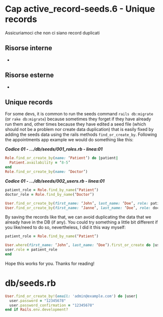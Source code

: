 # <a name="top"></a> Cap active_record-seeds.6 - Unique records

Assicuriamoci che non ci siano record duplicati



## Risorse interne

- []()



## Risorse esterne

- []()



## Unique records
For some devs, it is common to run the seeds command `rails db:migrate` (or `rake db:migrate`) because sometimes they forget if they have already run them and, other times because they have edited a seed file (which should not be a problem nor create data duplication) that is easily fixed by adding the seeds data using the rails methods `find_or_create_by`. Following the appointments app example we would do something like this:

***Codice 01 - .../db/seeds/001_roles.rb - linea:01***

```ruby
Role.find_or_create_by(name: ‘Patient’) do |patient|
  Patient.availability = ‘8-5’
end
Role.find_or_create_by(name: ‘Doctor’)
```

***Codice 01 - .../db/seeds/002_users.rb - linea:01***

```ruby
patient_role = Role.find_by_name(‘Patient’)
doctor_role = Role.find_by_name(‘Doctor’)

User.find_or_create_by(first_name: ‘John’, last_name: ‘Doe’, role: patient_role)
User.find_or_create_by(first_name: ‘Janne’, last_name: ‘Doe’, role: doctor_role)
```

By saving the records like that, we can avoid duplicating the data that we already have in the DB (if any). You could try something a little bit different if you like/need to do so, nevertheless, I did it this way myself:

```ruby
patient_role = Role.find_by_name(‘Patient’)

User.where(first_name: ‘John’, last_name: ‘Doe’).first_or_create do |user|
user.role = patient_role
end
```

Hope this works for you. Thanks for reading! 


# db/seeds.rb

```ruby
User.find_or_create_by!(email: 'admin@example.com') do |user|
  user.password = "12345678"
  user.password_confirmation = "12345678"
end if Rails.env.development?
```



